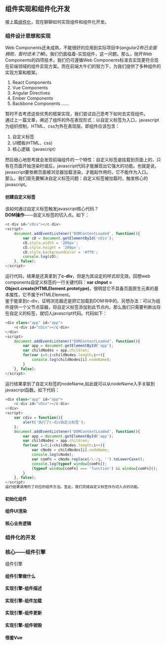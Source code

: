 ## 组件实现和组件化开发
接上篇[组件化](COMPONENTS.md)，现在聊聊如何实现组件和组件化开发。
### 组件设计思想和实现
Web Components还未成熟，不能很好的应用到实际项目中(*angular2称已全面拥抱，暂时还未了解*)。我们仍面临着-实现组件，这一问题。那么，抛开Web Components的四项技术，我们仍可遵循Web Components标准去实现更符合现在前端领域的组件实现方案。而在前端大牛们的努力下，为我们提供了多种组件的实现方案和框架。  
1. React Components
2. Vue Components
3. Angular Directives
4. Ember Components
5. Backbone Components 
......  

暂时不去考虑这些优秀的框架实现，我们尝试自己思考下如何去实现组件。  
通过上一篇文章，阐述了组件的外在表现形式：以自定义标签为入口，javascript为组织控制，HTML、css为外在表现层。即组件应该包含：
1. 自定义标签
2. UI模板(HTML、css)
3. 核心逻辑（javascript）  

然后细心地思考就会发现前端组件的一个特性：自定义标签是挂载到页面上的，只有在页面开始渲染时或后，javascript代码才能展现出它强大的功能。也就是说，javascript要依赖页面被浏览器加载渲染，才能起作用的，它不能作为入口。  
那么，我们首先要解决自定义标签问题：自定义标签被加载时，触发核心的javascript。
#### 创建自定义标签
该如何通过自定义标签触发javascript核心代码？  
**DOM操作**——自定义标签的切入点。如下：  
```javascript
<c-div id="cDiv"></c-div>
<script>
    document.addEventListener('DOMContentLoaded', function(){
        var cD = document.getElementById('cDiv');
        cD.style.width = '200px';
        cD.style.height = '200px';
        cD.style.backgroundColor = '#ff0';
        console.log(cD);
    }, false);
</script>
```
运行代码，结果是还真拿到了**c-div**，但是为其设定的样式却无效。回想web components自定义标签的一行关键代码：**var cInput = Object.create(HTMLElement.prototype)**，很明显它不具备页面原生元素的基本属性，它不属于HTMLElement。  
鉴于能拿到c-div，证明浏览器还是把它加载到DOM书中的。另想办法：可以为组件提供一个父节点容器，将自定义标签添加到此节点内，那么我们只需要判断出存在自定义的标签，就切人javascript代码。代码如下：
```javascript
<div class="app" id="app">
    <c-div id="cDiv"></c-div>
</div>
<script>
    document.addEventListener("DOMContentLoaded", function(){
        var app = document.getElementById('app');
        var childNodes = app.children;
        for(var i=0;i<childNodes.length;i++){
            console.log(childNodes[i].nodeName);
        }
    }, false);
</script>
```

运行结果拿到了自定义标签的nodeName,如此就可以从nodeName入手关联到javascript函数。如下代码：
```javascript
<div class="app" id="app">
    <c-div id="cDiv"></c-div>
</div>
<script>
    var cdiv = function(){
        alert('执行了c-div自定义标签');
    };
    document.addEventListener('DOMContentLoaded', function(){
        var app = document.getElementById('app');
        var childNodes = app.children;
        for(var i=0;i<childNodes.length;i++){
            var cNode = childNodes[i].nodeName;
            console.log(cNode);
            var comFn = cNode.replace(/\-/g, '').toLowerCase();
            console.log(typeof window[comFn]);
            (typeof window[comFn] === 'function') && window[comFn]();
        }
    }, false);
</script>
运行结果调用的了对应的组件方法。至此，我们完成自定义标签作为切入点的功能。
```
#### 初始化组件
#### 组件UI渲染
#### 核心业务逻辑

### 组件化的开发
### 核心——组件引擎
组件引擎
#### 组件引擎做什么
#### 实现引擎-组件描述
#### 实现引擎-组件加载
#### 实现引擎-组件更新
#### 实现引擎-组件销毁
#### 借鉴Vue